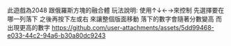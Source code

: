 此遊戲為2048
跟俄羅斯方塊的融合體
玩法說明:
使用↑↓←→來控制
先選擇要在哪一列落下
之後再按下左或右
來讓整個版面移動
落下的數字會隨著分數變高
而出現更高的數字
https://github.com/user-attachments/assets/5dd99468-e033-44c2-94a6-b30a80dc9243
